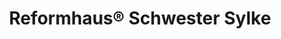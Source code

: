 ---
title: "Reformhaus® Schwester Sylke"
url: /bad-doberan/reformhaus-r-schwester-sylke/
shop: Bioladen
---